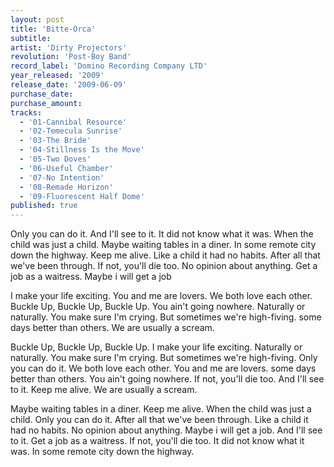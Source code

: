 ```yaml
---
layout: post
title: 'Bitte-Orca'
subtitle: 
artist: 'Dirty Projectors'
revolution: 'Post-Boy Band'
record_label: 'Domino Recording Company LTD'
year_released: '2009'
release_date: '2009-06-09'
purchase_date: 
purchase_amount: 
tracks:
  - '01-Cannibal Resource'
  - '02-Temecula Sunrise'
  - '03-The Bride'
  - '04-Stillness Is the Move'
  - '05-Two Doves'
  - '06-Useful Chamber'
  - '07-No Intention'
  - '08-Remade Horizon'
  - '09-Fluorescent Half Dome'
published: true
---
```


Only you can do it. And I'll see to it. It did not know what it was. When the child was just a child. Maybe waiting tables in a diner. In some remote city down the highway. Keep me alive. Like a child it had no habits. After all that we've been through. If not, you'll die too. No opinion about anything. Get a job as a waitress. Maybe i will get a job

I make your life exciting. You and me are lovers. We both love each other. Buckle Up, Buckle Up, Buckle Up. You ain't going nowhere. Naturally or naturally. You make sure I'm crying. But sometimes we're high-fiving. some days better than others. We are usually a scream.

Buckle Up, Buckle Up, Buckle Up. I make your life exciting. Naturally or naturally. You make sure I'm crying. But sometimes we're high-fiving. Only you can do it. We both love each other. You and me are lovers. some days better than others. You ain't going nowhere. If not, you'll die too. And I'll see to it. Keep me alive. We are usually a scream.

Maybe waiting tables in a diner. Keep me alive. When the child was just a child. Only you can do it. After all that we've been through. Like a child it had no habits. No opinion about anything. Maybe i will get a job. And I'll see to it. Get a job as a waitress. If not, you'll die too. It did not know what it was. In some remote city down the highway.